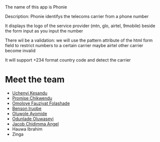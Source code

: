 The name of this app is Phonie

Description: Phonie identifys the telecoms carrier from a phone number

It displays the logo of the service provider (mtn, glo, airtel, 9mobile) beside the form input as you input the number

There wil be a validation: we will use the pattern attribute of the html form field to restrict numbers to a certain carrier maybe airtel other carrier become invalid

It will support +234 format country code and detect the carrier

# Meet the team

- [Uchenyi Kesandu](https://linkedin.com/in/uchekes)
- [Promise Chikwendu](https://www.linkedin.com/in/promise-chikwendu-b73539196)
- [Omoloye Fauziyat Folashade](https://www.linkedin.com/in/fauziyat-folashade-omoloye)
- [Benson Iruobe](https://www.linkedin.com/in/benson-iruobe)
- [Oluwole Ayomide](https://www.linkedin.com/in/ayomide-oluwole)
- [Odunlade Oluwaseyi](https://www.linkedin.com/in/odunlade-oluwaseyi-784a66191)
- [Jacob Chidimma Angel](https://www.linkedin.com/in/jacob-chidimma-angel-49a92a22a)
- Hauwa Ibrahim
- Zinga
